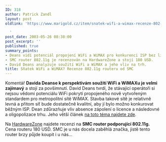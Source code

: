 ```yaml
---
ID: 318
author: Patrick Zandl
layout: post
oldlink: 'https://www.marigold.cz/item/snatek-wifi-a-wimax-recenze-802-11g-routeru-od-smc

  '
post_date: 2003-05-26 08:38:00
post_excerpt: ''
published: true
summary_points:
- Deans vidí potenciál propojení WiFi a WiMAX pro konkurenci ISP bez licencí.
- SMC router 802.11g je recenzován na HardwareZone a stojí 180 USD.
- David Deans analyzuje soužití WiFi a WiMAX a jeho vliv na trh.
title: Sňatek WiFi a WiMAX? Recenze 802.11g routeru od SMC
---
```


<p>
Komentář <STRONG>Davida Deanse k perspektivám soužití WiFi a WiMAXu je velmi zajímavý</STRONG> a stojí za povšimnutí. David Deans tvrdí, že stávající operátoři si nejsou vědomi potenciálu WiFi pokrytí propojeného nově vytvořeným standardem pro metropolitní sítě WiMAX. Stavba takové sítě je relativně levná a přitom síť bude dostatečně kvalitní, aby jí bylo možno konkurovat běžným ISP. Dean zdůrazňuje vliv absence zápolení o licence a následovné a oligopolizace trhu. Jeho větší článek <A href="http://geocities.com/dhdeans/comm6.htm" target=_blank>na toto téma najdete zde</A>. </p>

<p>
Na <A href="http://www.hardwarezone.com/news/news.hwz?cid=8&amp;aid=11511" target=_blank>HardwareZone</A> najdete recenzi na <STRONG>SMC router podporující 802.11g.</STRONG> Cena routeru 180 USD. SMC je u nás docela zaběhlá značka, jistě tento router brzy půjde koupit i u nás...</p>
